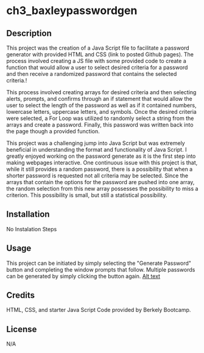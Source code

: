# ch3_baxleypasswordgen

## Description

This project was the creation of a Java Script file to facilitate a password generator with provided HTML and CSS (link to posted Github pages). The process involved creating a JS file with some provided code to create a function that would allow a user to select desired criteria for a password and then receive a randomized password that contains the selected criteria.!

This process involved creating arrays for desired criteria and then selecting alerts, prompts, and confirms through an if statement that would allow the user to select the length of the password as well as if it contained numbers, lowercase letters, uppercase letters, and symbols.
Once the desired criteria were selected, a For Loop was utilized to randomly select a string from the arrays and create a password. Finally, this password was written back into the page though a provided function.

This project was a challenging jump into Java Script but was extremely beneficial in understanding the format and functionality of Java Script. I greatly enjoyed working on the password generate as it is the first step into making webpages interactive. One continuous issue with this project is that, while it still provides a random password, there is a possibility that when a shorter password is requested not all criteria may be selected. Since the arrays that contain the options for the password are pushed into one array, the random selection from this new array possesses the possibility to miss a criterion. This possibility is small, but still a statistical possibility.

## Installation

No Instalation Steps

## Usage

This project can be initiated by simply selecting the "Generate Password" button and completing the window prompts that follow. Multiple passwords can be generated by simply clicking the button again.
[Alt text](Assets/03-javascript-homework-demo.png)

## Credits

HTML, CSS, and starter Java Script Code provided by Berkely Bootcamp.

## License

N/A
